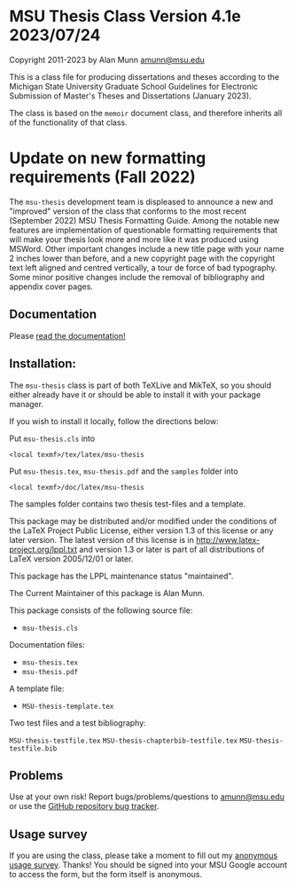 # MSU Thesis Class Version 4.1e 2023/07/24

Copyright 2011-2023 by Alan Munn <amunn@msu.edu>

This is a class file for producing dissertations and theses according to
the Michigan State University Graduate School Guidelines for Electronic
Submission of Master's Theses and Dissertations (January 2023).

The class is based on the `memoir` document class, and therefore inherits
all of the functionality of that class.


# Update on new formatting requirements (Fall 2022)

 The `msu-thesis` development team is displeased to announce a new
  and "improved" version of the class that conforms to the most recent
  (September 2022) MSU Thesis Formatting Guide.
  Among the notable new features are implementation of questionable
  formatting requirements that will make your thesis look more and more
  like it was produced using MSWord. Other important changes include
  a new title page with your name 2 inches lower than before, and a
  new copyright page with the copyright text left aligned and centred
  vertically, a tour de force of bad typography.
  Some minor positive changes include the removal of bibliography
  and appendix cover pages.

## Documentation

Please [read the documentation!](https://amunn.github.io/msu-thesis/)

## Installation:

The `msu-thesis` class is part of both TeXLive and MikTeX, so you should either already have it or should be able to install it with your package manager.

If you wish to install it locally, follow the directions below:

Put `msu-thesis.cls`  into

`<local texmf>/tex/latex/msu-thesis`

Put `msu-thesis.tex`, `msu-thesis.pdf` and the `samples` folder into

`<local texmf>/doc/latex/msu-thesis`

The samples folder contains two thesis test-files and
a template.

This package may be distributed and/or modified under the conditions of
the LaTeX Project Public License, either version 1.3 of this license or
any later version. The latest version of this license is in
http://www.latex-project.org/lppl.txt and version 1.3 or later is part
of all distributions of LaTeX version 2005/12/01 or later.

This package has the LPPL maintenance status "maintained".

The Current Maintainer of this package is Alan Munn.

This package consists of the following source file:
 - `msu-thesis.cls`

Documentation files:
 - `msu-thesis.tex`
 - `msu-thesis.pdf`

A template file:
 - `MSU-thesis-template.tex`

Two test files and a test bibliography:

 `MSU-thesis-testfile.tex`
 `MSU-thesis-chapterbib-testfile.tex`
 `MSU-thesis-testfile.bib`

## Problems

Use at your own risk! Report bugs/problems/questions to [amunn@msu.edu](mailto:amunn@msu.edu) or use the [GitHub repository bug tracker](https://github.com/amunn/msu-thesis/issues).

## Usage survey

If you are using the class, please take a moment to fill out my [anonymous usage survey](https://forms.gle/bm2AUzthFxW2naK36). Thanks! You should be signed into your MSU Google account to access the form, but the form itself is anonymous.
